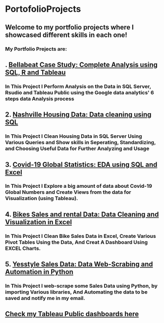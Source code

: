 # PortofolioProjects
## Welcome to my portfolio projects where I showcased different skills in each one!
### My Portfolio Prejects are:
## . [Bellabeat Case Study: Complete Analysis using SQL, R and Tableau](https://github.com/safaamukhtar/PortfolioProjects/tree/Bellabeat-Case-Study)
### In This Project I Perform Analysis on the Data in SQL Server, Rsudio and Tableau Public using the Google data analytics' 6 steps data Analysis process
## 2. [Nashville Housing Data: Data cleaning using SQL](https://github.com/safaamukhtar/PortfolioProjects/tree/DATA-CLEANING-IN-SQL)
### In This Project I Clean Housing Data in SQL Server Using Various Queries and Show skills in Seperating, Standardizing, and Choosing Useful Data for Further Analyzing and Usage
## 3. [Covid-19 Global Statistics: EDA using SQL and Excel](https://github.com/safaamukhtar/PortfolioProjects/tree/DATA-EXPLORATION-IN-SQL)
### In This Project I Explore a big amount of data about Covid-19 Global Numbers and Create Views from the data for Visualization (using Tableau).
## 4. [Bikes Sales and rental Data: Data Cleaning and Visualization in Excel](https://github.com/safaamukhtar/PortfolioProjects/tree/DATA-CLEANING-AND-VISUALIZATION-IN-EXCEL)
### In This Project I Clean Bike Sales Data in Excel, Create Various Pivot Tables Using the Data, And Creat A Dashboard Using EXCEL Charts.
## 5. [Yesstyle Sales Data: Data Web-Scrabing and Automation in Python](https://github.com/safaamukhtar/PortfolioProjects/blob/Python-Projects/yesstyle%20web-scraper%20project.ipynb)
### In This Project I web-scrape some Sales Data using Python, by importing Various libraries, And Automating the data to be saved and notify me in my email.
## [Check my Tableau Public dashboards here](https://public.tableau.com/app/profile/safaa.mukhtar/vizzes)
